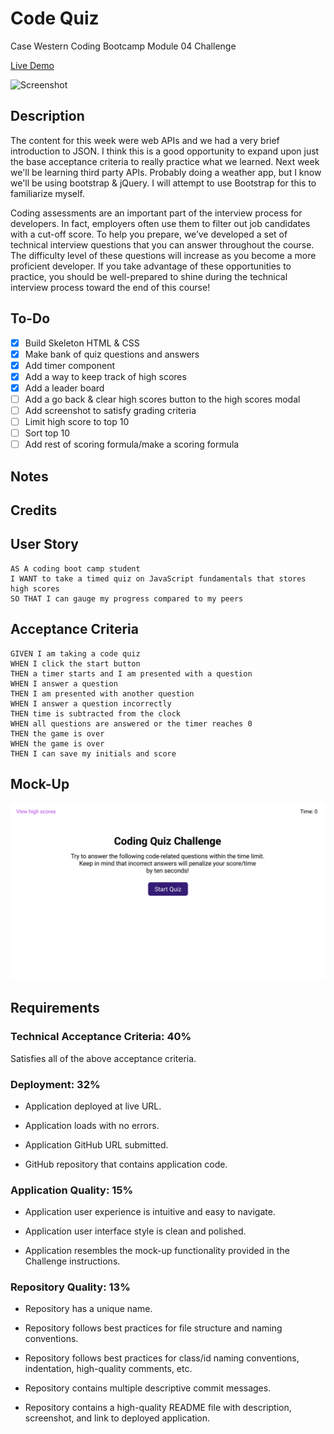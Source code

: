 # Code Quiz
Case Western Coding Bootcamp Module 04 Challenge

[Live Demo](https://codemodeactivate.github.io/code-quiz/)

![Screenshot](/screenshot.png)

## Description

The content for this week were web APIs and we had a very brief introduction to JSON. I think this is a good opportunity to expand upon just the base acceptance criteria to really practice what we learned. Next week we'll be learning third party APIs. Probably doing a weather app, but I know we'll be using bootstrap & jQuery. I will attempt to use Bootstrap for this to familiarize myself.

Coding assessments are an important part of the interview process for developers. In fact, employers often use them to filter out job candidates with a cut-off score. To help you prepare, we’ve developed a set of technical interview questions that you can answer throughout the course. The difficulty level of these questions will increase as you become a more proficient developer. If you take advantage of these opportunities to practice, you should be well-prepared to shine during the technical interview process toward the end of this course!

## To-Do

- [X] Build Skeleton HTML & CSS
- [X] Make bank of quiz questions and answers
- [X] Add timer component
- [X] Add a way to keep track of high scores
- [X] Add a leader board
- [ ] Add a go back & clear high scores button to the high scores modal
- [ ] Add screenshot to satisfy grading criteria
- [ ] Limit high score to top 10
- [ ] Sort top 10
- [ ] Add rest of scoring formula/make a scoring formula
## Notes


## Credits

## User Story

```
AS A coding boot camp student
I WANT to take a timed quiz on JavaScript fundamentals that stores high scores
SO THAT I can gauge my progress compared to my peers
```

## Acceptance Criteria

```
GIVEN I am taking a code quiz
WHEN I click the start button
THEN a timer starts and I am presented with a question
WHEN I answer a question
THEN I am presented with another question
WHEN I answer a question incorrectly
THEN time is subtracted from the clock
WHEN all questions are answered or the timer reaches 0
THEN the game is over
WHEN the game is over
THEN I can save my initials and score
```

## Mock-Up
![Mock-up](./assets/images/04-web-apis-homework-demo.gif)

## Requirements
### Technical Acceptance Criteria: 40%

Satisfies all of the above acceptance criteria.

### Deployment: 32%
- Application deployed at live URL.

- Application loads with no errors.

- Application GitHub URL submitted.

- GitHub repository that contains application code.

### Application Quality: 15%
- Application user experience is intuitive and easy to navigate.

- Application user interface style is clean and polished.

- Application resembles the mock-up functionality provided in the Challenge instructions.

### Repository Quality: 13%

- Repository has a unique name.

- Repository follows best practices for file structure and naming conventions.

- Repository follows best practices for class/id naming conventions, indentation, high-quality comments, etc.

- Repository contains multiple descriptive commit messages.

- Repository contains a high-quality README file with description, screenshot, and link to deployed application.
